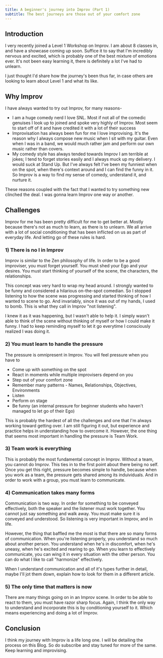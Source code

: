 ```yaml
---
title: A beginner's journey into Improv (Part 1)
subtitle: The best journeys are those out of your comfort zone
---
```


## Introduction
I very recently joined a Level 1 Workshop on Improv. I am about 8 classes in, and have a showcase coming up soon. Suffice it to say that I'm incredibly nervous and excited, which is probably one of the best mixture of emotions ever. It's not been easy learning it, there is definitely a lot I've had to unlearn.

I just thought I'd share how the journey's been thus far, in case others are looking to learn about Level 1 and what its like.

## Why Improv
I have always wanted to try out Improv, for many reasons-
- I am a huge comedy nerd
I love SNL. Most if not all of the comedic genuises I look up to joined and spoke very highly of Improv. Most seem to start off of it and have credited it with a lot of their success
- Improvisation has always been fun for me
I love improvising. It's the reason why I always compose new music when I sit with my guitar. Even when I was in a band, we would much rather jam and perform our own music rather than covers.
- My comedy style has always tended towards Improv
I am terrible at jokes; I tend to forget stories easily and I always muck up my delivery. I would suck at Stand Up. But I've always felt I've been my funniest when on the spot, when there's context around and I can find the funny in it. So Improv is a way to find my sense of comedy, understand it, and nurture it.

These reasons coupled with the fact that I wanted to try something new clinched the deal. I was gonna learn Improv one way or another.

## Challenges
Improv for me has been pretty difficult for me to get better at. Mostly because there's not as much to learn, as there is to unlearn. We all arrive with a lot of social conditioning that has been inflicted on us as part of everyday life. And letting go of these rules is hard.
### 1) There is no I in Improv
Improv is similar to the Zen philosophy of life. In order to be a good improviser, you must forget yourself. You must shed your Ego and your desires. You must start thinking of yourself of the scene, the characters, the relationships.

This concept was very hard to wrap my head around. I strongly wanted to be funny and considered a hilarious on-the-spot comedian. So I stopped listening to how the scene was progressing and started thinking of how I wanted to scene to go. And invariably, since it was out of my hands, I used to bomb. This is what they call in Improv "not listening".

I knew it as it was happening, but I wasn't able to help it. I simply wasn't able to think of the scene without thinking of myself or how I could make it funny. I had to keep reminding myself to let it go everytime I consciously realized I was doing it.

### 2) You must learn to handle the pressure
The pressure is omnipresent in Improv. You will feel pressure when you have to

- Come up with something on the spot
- React in moments while multiple improvisers depend on you
- Step out of your comfort zone
- Remember many patterns - Names, Relationships, Objectives, Environments
- Listen
- Perform on stage
- Be funny (an internal pressure for beginner students who haven't managed to let go of their Ego)

This is probably the hardest of all the challenges and one that I'm always working toward getting over. I am still figuring it out, but experience and practice helps in understanding how to overcome it. However, the one thing that seems most important in handling the pressure is Team Work.

### 3) Team work is everything
This is probably the most fundamental concept in Improv. Without a team, you cannot do Improv. This ties in to the first point about there being no self. Once you get this right, pressure becomes simple to handle, because when you work as a team, the pressure gets shared among its induividuals. And in order to work with a group, you must learn to communicate.

### 4) Communication takes many forms
Communication is two way. In order for something to be conveyed effectively, both the speaker and the listener must work together. You cannot just say something and walk away. You must make sure it is conveyed and understood. So listening is very important in Improv, and in life.

However, the thing that baffled me the most is that there are so many forms of communication. When you're listening properly, you understand so much about another person. You understand when he's in discomfort, when he's uneasy, when he's excited and rearing to go. When you learn to effectively communicate, you can wing it in every situation with the other person. You can do what I like to call "harmonize" effectively.

When I understand communication and all of it's types further in detail, maybe I'll jot them down, explain how to look for them in a different article.

### 5) The only time that matters is now
There are many things going on in an Improv scene. In order to be able to react to them, you must have razor sharp focus. Again, I think the only way to understand and incorporate this is by conditioning yourself to it. Which means experiencing and doing a lot of Improv.

## Conclusion
I think my journey with Improv is a life long one. I will be detailing the process on this Blog. So do subscribe and stay tuned for more of the same. Keep learning and improvising.
